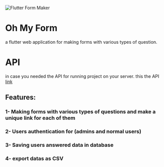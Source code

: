 ![Flutter Form Maker](https://strapi.dhiwise.com/uploads/flutter_form_validation_a_guide_to_setting_up_flutter_textfield_validation_og_image_652f6ae439a89_255195c703.webp)
# Oh My Form

a flutter web application for making forms with various types of question.

# API
in case you needed the API for running project on your server. this the API [link](https://github.com/SamoProgrammer/OhMyFormAPI)

## Features:
### 1- Making forms with various types of questions and make a unique link for each of them
### 2- Users authentication for (admins and normal users)
### 3- Saving users answered data in database
### 4- export datas as CSV
